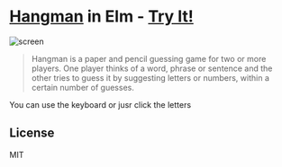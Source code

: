 
# [Hangman](https://en.wikipedia.org/wiki/Hangman_(game)) in Elm - [Try It!](http://puemos.github.io/elm-hangman)

![screen](https://user-images.githubusercontent.com/13174025/28453063-c5d9c5c6-6df5-11e7-8b9a-0c6b5dc38f4d.gif)

>Hangman is a paper and pencil guessing game for two or more players. One player thinks of a word, phrase or sentence and the other tries to guess it by suggesting letters or numbers, within a certain number of guesses.

You can use the keyboard or jusr click the letters

## License

MIT
